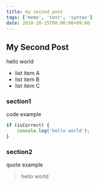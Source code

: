 ```yaml
---
title: my second post
tags: ['memo', 'test', 'syntax']
date: 2018-10-15T00:00:00+09:00
---
```


## My Second Post

hello world

- list item A
- list item B
- list item C

### section1

code example

```javascript
if (isCorrect) {
    console.log('hello world');
}
```

### section2

quote example

> hello world